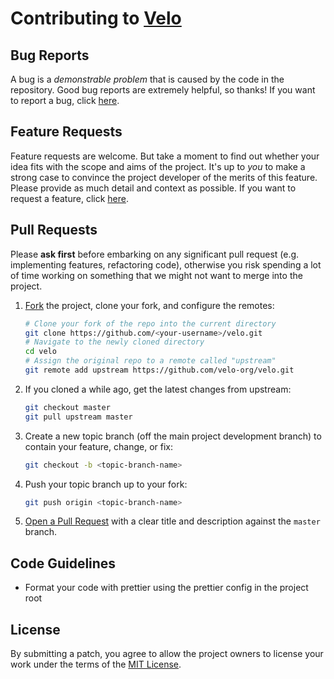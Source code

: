 # Contributing to [Velo](https://github.com/velo-org/velo/)

## Bug Reports

A bug is a _demonstrable problem_ that is caused by the code in the repository. Good bug reports are extremely helpful, so thanks!
If you want to report a bug, click [here](https://github.com/velo-org/velo/issues/new?assignees=&labels=bug&template=bug_report.md&title=).

## Feature Requests

Feature requests are welcome. But take a moment to find out whether your idea fits with the scope and aims of the project. It's up to _you_ to make a strong case to convince the project developer of the merits of this feature. Please provide as much detail and context as possible. If you want to request a feature, click [here](https://github.com/velo-org/velo/issues/new?assignees=&labels=enhancement&template=feature_request.md&title=).

## Pull Requests

Please **ask first** before embarking on any significant pull request (e.g. implementing features, refactoring code), otherwise you risk spending a lot of time working on something that we might not want to merge into the project.

1. [Fork](https://help.github.com/articles/fork-a-repo/) the project, clone your fork, and configure the remotes:
   ```bash
   # Clone your fork of the repo into the current directory
   git clone https://github.com/<your-username>/velo.git
   # Navigate to the newly cloned directory
   cd velo
   # Assign the original repo to a remote called "upstream"
   git remote add upstream https://github.com/velo-org/velo.git
   ```
2. If you cloned a while ago, get the latest changes from upstream:
   ```bash
   git checkout master
   git pull upstream master
   ```
3. Create a new topic branch (off the main project development branch) to contain your feature, change, or fix:
   ```bash
   git checkout -b <topic-branch-name>
   ```
4. Push your topic branch up to your fork:
   ```bash
   git push origin <topic-branch-name>
   ```
5. [Open a Pull Request](https://help.github.com/articles/about-pull-requests/) with a clear title and description against the `master` branch.

## Code Guidelines

- Format your code with prettier using the prettier config in the project root

## License

By submitting a patch, you agree to allow the project owners to license your work under the terms of the [MIT License](./LICENSE).
